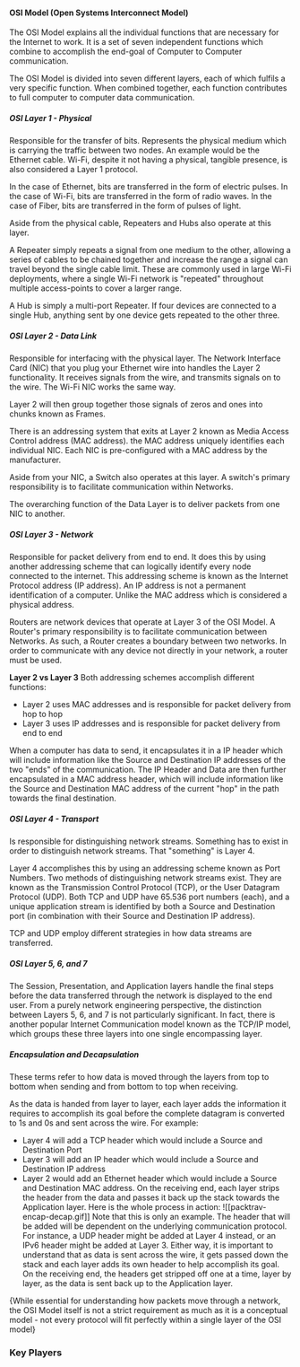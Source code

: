 #### OSI Model (Open Systems Interconnect Model)
The OSI Model explains all the individual functions that are necessary for the Internet to work.
It is a set of seven independent functions which combine to accomplish the end-goal of Computer to Computer communication.

The OSI Model is divided into seven different layers, each of which fulfils a very specific function. When combined together, each function contributes to full computer to computer data communication.

##### OSI Layer 1 - Physical
Responsible for the transfer of bits.
Represents the physical medium which is carrying the traffic between two nodes. An example would be the Ethernet cable. Wi-Fi, despite it not having a physical, tangible presence, is also considered a Layer 1 protocol.

In the case of Ethernet, bits are transferred in the form of electric pulses. In the case of Wi-Fi, bits are transferred in the form of radio waves. In the case of Fiber, bits are transferred in the form of pulses of light.

Aside from the physical cable, Repeaters and Hubs also operate at this layer.

A Repeater simply repeats a signal from one medium to the other, allowing a series of cables to be chained together and increase the range a signal can travel beyond the single cable limit. These are commonly used in large Wi-Fi deployments, where a single Wi-Fi network is "repeated" throughout multiple access-points to cover a larger range.

A Hub is simply a multi-port Repeater. If four devices are connected to a single Hub, anything sent by one device gets repeated to the other three.

##### OSI Layer 2 - Data Link
Responsible for interfacing with the physical layer. 
The Network Interface Card (NIC) that you plug your Ethernet wire into handles the Layer 2 functionality. It receives signals from the wire, and transmits signals on to the wire. The Wi-Fi NIC works the same way.

Layer 2 will then group together those signals of zeros and ones into chunks known as Frames.

There is an addressing system that exits at Layer 2 known as Media Access Control address (MAC address). the MAC address uniquely identifies each individual NIC. Each NIC is pre-configured with a MAC address by the manufacturer.

Aside from your NIC, a Switch also operates at this layer. A switch's primary responsibility is to facilitate communication within Networks.

The overarching function of the Data Layer is to deliver packets from one NIC to another.

##### OSI Layer 3 - Network
Responsible for packet delivery from end to end.
It does this by using another addressing scheme that can logically identify every node connected to the internet. This addressing scheme is known as the Internet Protocol address (IP address).
An IP address is not a permanent identification of a computer. Unlike the MAC address which is considered a physical address.

Routers are network devices that operate at Layer 3 of the OSI Model. A Router's primary responsibility is to facilitate communication between Networks. As such, a Router creates a boundary between two networks. In order to communicate with any device not directly in your network, a router must be used.

**Layer 2 vs Layer 3**
Both addressing schemes accomplish different functions:
- Layer 2 uses MAC addresses and is responsible for packet delivery from hop to hop
- Layer 3 uses IP addresses and is responsible for packet delivery from end to end

When a computer has data to send, it encapsulates it in a IP header which will include information like the Source and Destination IP addresses of the two "ends" of the communication.
The IP Header and Data are then further encapsulated in a MAC address header, which will include information like the Source and Destination MAC address of the current "hop" in the path towards the final destination.

##### OSI Layer 4 - Transport
Is responsible for distinguishing network streams.
Something has to exist in order to distinguish network streams. That "something" is Layer 4.

Layer 4 accomplishes this by using an addressing scheme known as Port Numbers.
Two methods of distinguishing network streams exist. They are known as the Transmission Control Protocol (TCP), or the User Datagram Protocol (UDP).
Both TCP and UDP have 65.536 port numbers (each), and a unique application stream is identified by both a Source and Destination port (in combination with their Source and Destination IP address).

TCP and UDP employ different strategies in how data streams are transferred.

##### OSI Layer 5, 6, and 7
The Session, Presentation, and Application layers handle the final steps before the data transferred through the network is displayed to the end user.
From a purely network engineering perspective, the distinction between Layers 5, 6, and 7 is not particularly significant. In fact, there is another popular Internet Communication model known as the TCP/IP model, which groups these three layers into one single encompassing layer.

##### Encapsulation and Decapsulation
These terms refer to how data is moved through the layers from top to bottom when sending and from bottom to top when receiving.

As the data is handed from layer to layer, each layer adds the information it requires to accomplish its goal before the complete datagram is converted to 1s and 0s and sent across the wire. For example:
- Layer 4 will add a TCP header which would include a Source and Destination Port
- Layer 3 will add an IP header which would include a Source and Destination IP address
- Layer 2 would add an Ethernet header which would include a Source and Destination MAC address.
On the receiving end, each layer strips the header from the data and passes it back up the stack towards the Application layer.
Here is the whole process in action:
![[packtrav-encap-decap.gif]]
Note that this is only an example. The header that will be added will be dependent on the underlying communication protocol. For instance, a UDP header might be added at Layer 4 instead, or an IPv6 header might be added at Layer 3.
Either way, it is important to understand that as data is sent across the wire, it gets passed down the stack and each layer adds its own header to help accomplish its goal. On the receiving end, the headers get stripped off one at a time, layer by layer, as the data is sent back up to the Application layer.

{While essential for understanding how packets move through a network, the OSI Model itself is not a strict requirement as much as it is a conceptual model - not every protocol will fit perfectly within a single layer of the OSI model}

### Key Players


